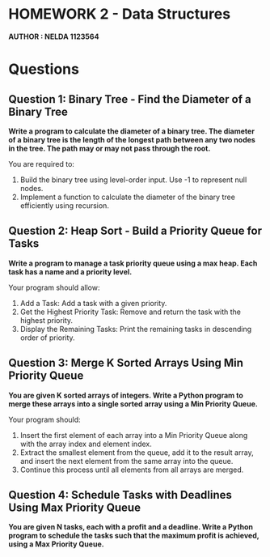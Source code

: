 # HOMEWORK 2 - Data Structures
**AUTHOR : NELDA 1123564**

# Questions
## Question 1: Binary Tree - Find the Diameter of a Binary Tree
**Write a program to calculate the diameter of a binary tree. The diameter of a binary tree is the length of the longest path between any two nodes in the tree. The path may or may not pass through the root.**

You are required to:
1.	Build the binary tree using level-order input. Use -1 to represent null nodes.
2.	Implement a function to calculate the diameter of the binary tree efficiently using recursion.

## Question 2: Heap Sort - Build a Priority Queue for Tasks
**Write a program to manage a task priority queue using a max heap. Each task has a name and a priority level.**

Your program should allow:
1.	Add a Task: Add a task with a given priority.
2.	Get the Highest Priority Task: Remove and return the task with the highest priority.
3.	Display the Remaining Tasks: Print the remaining tasks in descending order of priority.

## Question 3: Merge K Sorted Arrays Using Min Priority Queue
**You are given K sorted arrays of integers. Write a Python program to merge these arrays into a single sorted array using a Min Priority Queue.**

Your program should:
1.	Insert the first element of each array into a Min Priority Queue along with the array index and element index.
2.	Extract the smallest element from the queue, add it to the result array, and insert the next element from the same array into the queue.
3.	Continue this process until all elements from all arrays are merged.

## Question 4: Schedule Tasks with Deadlines Using Max Priority Queue
**You are given N tasks, each with a profit and a deadline. Write a Python program to schedule the tasks such that the maximum profit is achieved, using a Max Priority Queue.**


